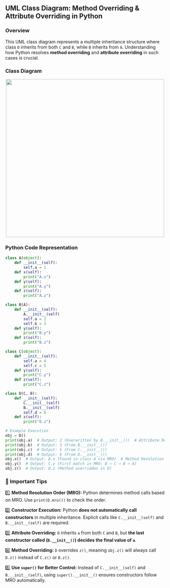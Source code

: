 ## UML Class Diagram: Method Overriding & Attribute Overriding in Python

### **Overview**
This UML class diagram represents a multiple inheritance structure where class `D` inherits from both `C` and `B`, while `B` inherits from `A`. Understanding how Python resolves **method overriding** and **attribute overriding** in such cases is crucial.

### **Class Diagram**
<p align="center">
  <img src="https://raw.githubusercontent.com/MIT-Emerging-Talent/ET6-Recitations-6001x/main/session_8/UML%20class.png" width="500">
</p>

### **Python Code Representation**
```python
class A(object):
    def __init__(self):
        self.a = 1
    def x(self):
        print("A.x")
    def y(self):
        print("A.y")
    def z(self):
        print("A.z")

class B(A):
    def __init__(self):
        A.__init__(self)
        self.a = 2
        self.b = 3
    def y(self):
        print("B.y")
    def z(self):
        print("B.z")

class C(object):
    def __init__(self):
        self.a = 4
        self.c = 5
    def y(self):
        print("C.y")
    def z(self):
        print("C.z")

class D(C, B):
    def __init__(self):
        C.__init__(self)
        B.__init__(self)
        self.d = 6
    def z(self):
        print("D.z")

# Example Execution
obj = D()
print(obj.a)  # Output: 2 (Overwritten by B.__init__())  # Attribute Resolution
print(obj.b)  # Output: 3 (From B.__init__())
print(obj.c)  # Output: 5 (From C.__init__())
print(obj.d)  # Output: 6 (From D.__init__())
obj.x()  # Output: A.x (Found in class A via MRO)  # Method Resolution
obj.y()  # Output: C.y (First match in MRO: D → C → B → A)
obj.z()  # Output: D.z (Method overridden in D)
```

### **🔹 Important Tips**
1️⃣ **Method Resolution Order (MRO):** Python determines method calls based on MRO. Use `print(D.mro())` to check the order.

2️⃣ **Constructor Execution:** Python **does not automatically call constructors** in multiple inheritance. Explicit calls like `C.__init__(self)` and `B.__init__(self)` are required.

3️⃣ **Attribute Overriding:** `D` inherits `a` from both `C` and `B`, but **the last constructor called (`B.__init__()`) decides the final value of `a`**.

4️⃣ **Method Overriding:** `D` overrides `z()`, meaning `obj.z()` will always call `D.z()` instead of `C.z()` or `B.z()`.

5️⃣ **Use `super()` for Better Control:** Instead of `C.__init__(self)` and `B.__init__(self)`, using `super().__init__()` ensures constructors follow MRO automatically.


